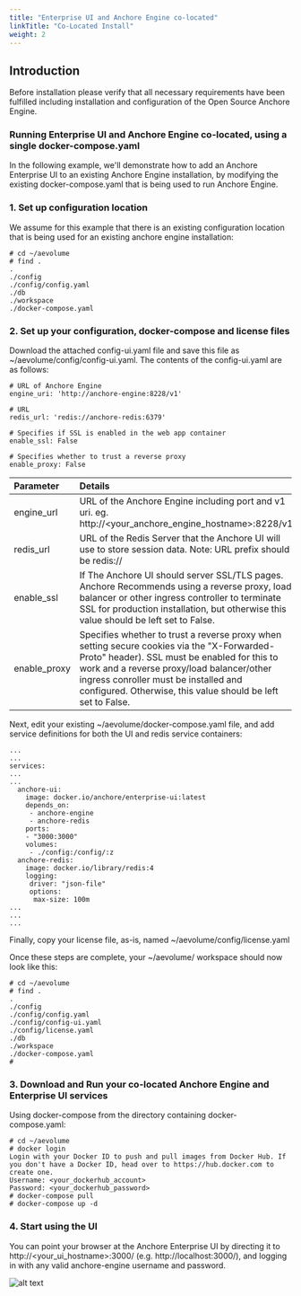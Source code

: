 ```yaml
---
title: "Enterprise UI and Anchore Engine co-located"
linkTitle: "Co-Located Install"
weight: 2
---
```


## Introduction

Before installation please verify that all necessary requirements have been fulfilled including installation and configuration of the Open Source Anchore Engine.  

### Running Enterprise UI and Anchore Engine co-located, using a single docker-compose.yaml

In the following example, we'll demonstrate how to add an Anchore Enterprise UI to an existing Anchore Engine installation, by modifying the existing docker-compose.yaml that is being used to run Anchore Engine.

### 1. Set up configuration location

We assume for this example that there is an existing configuration location that is being used for an existing anchore engine installation: 

```
# cd ~/aevolume
# find .
.
./config
./config/config.yaml
./db
./workspace
./docker-compose.yaml
```

### 2. Set up your configuration, docker-compose and license files

Download the attached config-ui.yaml file and save this file as ~/aevolume/config/config-ui.yaml.  The contents of the config-ui.yaml are as follows:

```
# URL of Anchore Engine
engine_uri: 'http://anchore-engine:8228/v1'

# URL
redis_url: 'redis://anchore-redis:6379'

# Specifies if SSL is enabled in the web app container
enable_ssl: False

# Specifies whether to trust a reverse proxy
enable_proxy: False
```

| Parameter | Details |
| :------ | :----------- |
| engine_url | URL of the Anchore Engine including port and v1 uri. eg. http://<your_anchore_engine_hostname>:8228/v1 |
| redis_url | URL of the Redis Server that the Anchore UI will use to store session data. Note: URL prefix should be redis:// |
| enable_ssl | If The Anchore UI should server SSL/TLS pages. Anchore Recommends using a reverse proxy, load balancer or other ingress controller to terminate SSL for production installation, but otherwise this value should be left set to False. |
| enable_proxy | Specifies whether to trust a reverse proxy when setting secure cookies via the "X-Forwarded-Proto" header). SSL must be enabled for this to work and a reverse proxy/load balancer/other ingress conroller must be installed and configured.  Otherwise, this value should be left set to False. |

Next, edit your existing ~/aevolume/docker-compose.yaml file, and add service definitions for both the UI and redis service containers:

```
...
...
services:
...
...
  anchore-ui:
    image: docker.io/anchore/enterprise-ui:latest
    depends_on:
     - anchore-engine
     - anchore-redis
    ports:
    - "3000:3000"
    volumes:
     - ./config:/config/:z
  anchore-redis:
    image: docker.io/library/redis:4
    logging:
     driver: "json-file"
     options:
      max-size: 100m
...
...
...
```

Finally, copy your license file, as-is, named ~/aevolume/config/license.yaml

Once these steps are complete, your ~/aevolume/ workspace should now look like this:

```
# cd ~/aevolume
# find .
.
./config
./config/config.yaml
./config/config-ui.yaml
./config/license.yaml
./db
./workspace
./docker-compose.yaml
#
```

### 3. Download and Run your co-located Anchore Engine and Enterprise UI services

Using docker-compose from the directory containing docker-compose.yaml:

```
# cd ~/aevolume
# docker login
Login with your Docker ID to push and pull images from Docker Hub. If you don't have a Docker ID, head over to https://hub.docker.com to create one.
Username: <your_dockerhub_account>
Password: <your_dockerhub_password>
# docker-compose pull
# docker-compose up -d
```

### 4. Start using the UI

You can point your browser at the Anchore Enterprise UI by directing it to http://<your_ui_hostname>:3000/ (e.g. http://localhost:3000/), and logging in with any valid anchore-engine username and password.

![alt text](/ui-login-screen.jpg)
